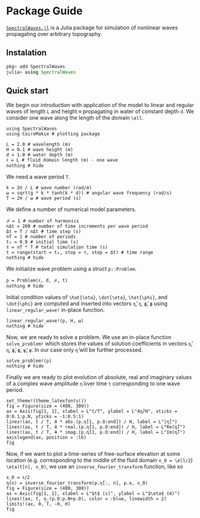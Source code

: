 # Package Guide

[`SpectralWaves.jl`](https://github.com/mcpaprota/SpectralWaves.jl) is a Julia package for simulation of nonlinear waves propagating over arbitrary topography.

## Instalation

```julia
pkg> add SpectralWaves
julia> using SpectralWaves
```

## Quick start

We begin our introduction with application of the model to linear and regular waves of length ``L`` and height ``H`` propagating in water of constant depth ``d``. We consider one wave along the length of the domain ``\ell``. 

```@example 1
using SpectralWaves
using CairoMakie # plotting package

L = 2.0 # wavelength (m)
H = 0.1 # wave height (m)
d = 1.0 # water depth (m)
ℓ = L # fluid domain length (m) - one wave
nothing # hide
```

We need a wave period ``T``.

```@example 1
k = 2π / L # wave number (rad/m)
ω = sqrt(g * k * tanh(k * d)) # angular wave frequency (rad/s)
T = 2π / ω # wave period (s)
```

We define a number of numerical model parameters.

```@example 1
ℐ = 1 # number of harmonics
nΔt = 200 # number of time increments per wave period
Δt = T / nΔt # time step (s)
nT = 1 # number of periods
t₀ = 0.0 # initial time (s)
τ = nT * T # total simulation time (s)
t = range(start = t₀, stop = τ, step = Δt) # time range
nothing # hide
```

We initialize wave problem using a struct `p::Problem`.

```@example 1
p = Problem(ℓ, d, ℐ, t)
nothing # hide
```

Initial condition values of ``\hat{\eta}``, ``\dot{\eta}``, ``\hat{\phi}``, and ``\dot{\phi}`` are computed and inserted into vectors `η̂`, `η̇`, `ϕ̂`, `ϕ̇` using `linear_regular_wave!` in-place function.

```@example 1
linear_regular_wave!(p, H, ω)
nothing # hide
```

Now, we are ready to solve a problem. We use an in-place function `solve_problem!` which stores the values of solution coefficients in vectors `η̂`, `η̇`, `ϕ̂`, `ϕ̇`, `ψ̂`, `ψ̇`. In our case only `η̂` will be further processed.

```@example 1
solve_problem!(p)
nothing # hide
```

Finally we are ready to plot evolution of absolute, real and imaginary values of a complex wave amplitude `η̂` over time `t` corresponding to one wave period.

```@example 1
set_theme!(theme_latexfonts())
fig = Figure(size = (400, 300))
ax = Axis(fig[1, 1], xlabel = L"t/T", ylabel = L"4η̂/H", xticks = 0:0.1:p.N, yticks = -1:0.5:1)
lines!(ax, t / T, 4 * abs.(p.η̂[1, p.O:end]) / H, label = L"|η̂|")
lines!(ax, t / T, 4 * real.(p.η̂[1, p.O:end]) / H, label = L"Re(η̂)")
lines!(ax, t / T, 4 * imag.(p.η̂[1, p.O:end]) / H, label = L"Im(η̂)")
axislegend(ax, position = :lb)
fig
```

Now, if we want to plot a time-series of free-surface elevation at some location (e.g. corresponding to the middle of the fluid domain ``x_0 = \ell/2``) ``\eta(t[n], x_0)``, we use an `inverse_fourier_transform` function, like so

```@example 1
x_0 = ℓ/2
η(n) = inverse_fourier_transform(p.η̂[:, n], p.κ, x_0)
fig = Figure(size = (400, 300))
ax = Axis(fig[1, 1], xlabel = L"$t$ (s)", ylabel = L"$\eta$ (m)")
lines!(ax, t, η.(p.O:p.N+p.O), color = :blue, linewidth = 2)
limits!(ax, 0, T, -H, H)
fig
```
